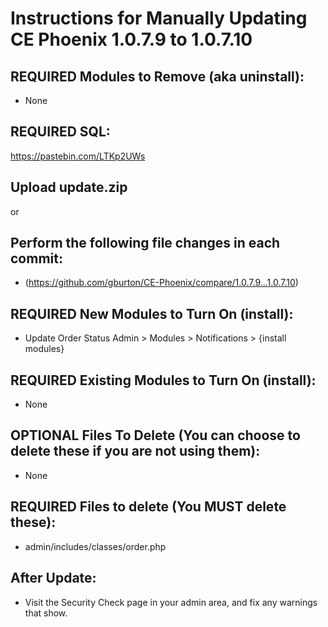 # Instructions for Manually Updating CE Phoenix 1.0.7.9 to 1.0.7.10
## REQUIRED Modules to Remove (aka uninstall):
* None
## REQUIRED SQL:
https://pastebin.com/LTKp2UWs
## Upload update.zip
or
## Perform the following file changes in each commit:
* (https://github.com/gburton/CE-Phoenix/compare/1.0.7.9...1.0.7.10)
## REQUIRED New Modules to Turn On (install):  
* Update Order Status
Admin > Modules > Notifications > {install modules}
## REQUIRED Existing Modules to Turn On (install):
* None
## OPTIONAL Files To Delete (You can choose to delete these if you are not using them):
* None
## REQUIRED Files to delete (You MUST delete these):
* admin/includes/classes/order.php
## After Update:
* Visit the Security Check page in your admin area, and fix any warnings that show.